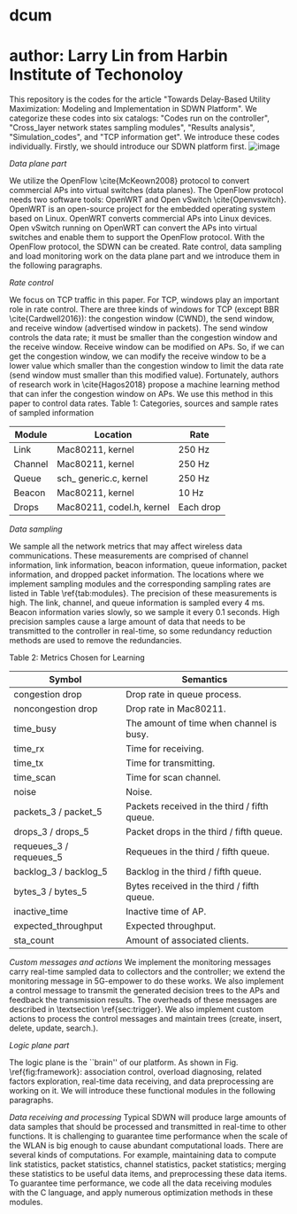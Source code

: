 # dcum
# author: Larry Lin from Harbin Institute of Techonoloy
This repository is the codes for the article "Towards Delay-Based Utility Maximization: Modeling and Implementation in SDWN Platform". 
We categorize these codes into six catalogs: "Codes run on the controller", "Cross_layer network states sampling modules", "Results analysis", "Simulation_codes", and "TCP information get". We introduce these codes individually.
Firstly, we should introduce our SDWN platform first.
![image](https://github.com/lingersohot/dcum/blob/master/Figures/framework.jpg)


*Data plane part*

We utilize the OpenFlow \cite{McKeown2008} protocol to convert commercial APs into virtual switches (data planes). The OpenFlow protocol needs two software tools: OpenWRT and Open vSwitch \cite{Openvswitch}. OpenWRT is an open-source project for the embedded operating system based on Linux. OpenWRT converts commercial APs into Linux devices. Open vSwitch running on OpenWRT can convert the APs into virtual switches and enable them to support the OpenFlow protocol. With the OpenFlow protocol, the SDWN can be created.
 Rate control, data sampling and load monitoring work on the data plane part and we introduce them in the following paragraphs.


*Rate control*

We focus on TCP traffic in this paper. For TCP, windows play an important role in rate control. There are three kinds of windows for TCP (except BBR \cite{Cardwell2016}): the congestion window (CWND), the send window, and receive window (advertised window in packets). The send window controls the data rate; it must be smaller than the congestion window and the receive window. Receive window can be modified on APs. So, if we can get the congestion window, we can modify the receive window to be a lower value which smaller than the congestion window to limit the data rate (send window must smaller than this modified value). Fortunately, authors of research work in \cite{Hagos2018} propose a machine learning method that can infer the congestion window on APs. We use this method in this paper to control data rates.
Table 1: Categories, sources and sample rates of sampled information

Module  | Location | Rate
----------|-----------|----------
Link  | Mac80211, kernel | 250 Hz 
Channel | Mac80211, kernel | 250 Hz
Queue | sch\_ generic.c, kernel | 250 Hz 
Beacon | Mac80211, kernel | 10 Hz 
Drops | Mac80211, codel.h, kernel | Each drop

*Data sampling*

We sample all the network metrics that may affect wireless data communications. These measurements are comprised of channel information, link information, beacon information, queue information, packet information, and dropped packet information. The locations where we implement sampling modules and the corresponding sampling rates are listed in Table \ref{tab:modules}. The precision of these measurements is high. The link, channel, and queue information is sampled every 4 ms. Beacon information varies slowly, so we sample it every 0.1 seconds. High precision samples cause a large amount of data that needs to be transmitted to the controller in real-time, so some redundancy reduction methods are used to remove the redundancies.

Table 2: Metrics Chosen for Learning

Symbol | Semantics 
---------|------------
congestion drop |Drop rate in queue process.  
noncongestion drop | Drop rate in Mac80211.  
time\_busy | The amount of time when channel is busy.  
time\_rx |  Time for receiving.  
time\_tx |  Time for transmitting.  
time\_scan| Time for scan channel.
noise |  Noise.  
packets\_3 / packet\_5 |  Packets received in the third / fifth queue.  
drops\_3 / drops\_5 |  Packet drops in the third / fifth queue.  
requeues\_3 / requeues\_5 |  Requeues in the third / fifth queue.  
backlog\_3 / backlog\_5 |  Backlog in the third / fifth queue.  
bytes\_3 / bytes\_5 |  Bytes received in the third / fifth queue.  
inactive\_time|  Inactive time of AP.    
expected\_throughput |  Expected throughput.  
sta\_count |  Amount of associated clients.  


*Custom messages and actions*
We implement the monitoring messages carry real-time sampled data to collectors and the controller; we extend the monitoring message in 5G-empower to do these works. We also implement a control message to transmit the generated decision trees to the APs and feedback the transmission results. The overheads of these messages are described in \textsection \ref{sec:trigger}. We also implement custom actions to process the control messages and maintain trees (create, insert, delete, update, search.).

*Logic plane part*

The logic plane is the ``brain'' of our platform. As shown in Fig. \ref{fig:framework}: association control, overload diagnosing, related factors exploration, real-time data receiving, and data preprocessing are working on it. We will introduce these functional modules in the following paragraphs.

*Data receiving and processing*
Typical SDWN will produce large amounts of data samples that should be processed and transmitted in real-time to other functions. It is challenging to guarantee time performance when the scale of the WLAN is big enough to cause abundant computational loads. There are several kinds of computations. For example, maintaining data to compute link statistics, packet statistics, channel statistics, packet statistics; merging these statistics to be useful data items, and preprocessing these data items. To guarantee time performance, we code all the data receiving modules with the C language, and apply numerous optimization methods in these modules.
